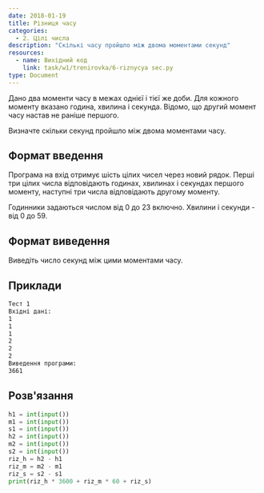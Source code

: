 ```yaml
---
date: 2018-01-19
title: Різниця часу
categories:
  - 2. Цілі числа
description: "Скількі часу пройшло між двома моментами секунд"
resources:
  - name: Вихідний код
    link: task/w1/trenirovka/6-riznycya sec.py
type: Document
---
```


Дано два моменти часу в межах однієї і тієї же доби. Для кожного моменту вказано година, хвилина і секунда. Відомо, що другий момент часу настав не раніше першого.

Визначте скільки секунд пройшло між двома моментами часу.

## Формат введення

Програма на вхід отримує шість цілих чисел через новий рядок. Перші три цілих числа відповідають годинах, хвилинах і секундах першого моменту, наступні три числа відповідають другому моменту.

Годинники задаються числом від 0 до 23 включно. Хвилини і секунди - від 0 до 59.

## Формат виведення

Виведіть число секунд між цими моментами часу.

## Приклади

```bash
Тест 1
Вхідні дані:
1
1
1
2
2
2
Виведення програми:
3661
```

## Розв'язання

```python
h1 = int(input())
m1 = int(input())
s1 = int(input())
h2 = int(input())
m2 = int(input())
s2 = int(input())
riz_h = h2 - h1
riz_m = m2 - m1
riz_s = s2 - s1
print(riz_h * 3600 + riz_m * 60 + riz_s)
```
